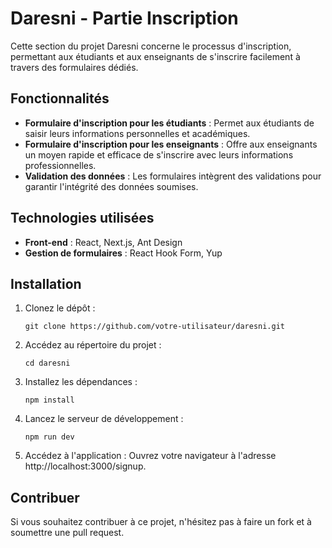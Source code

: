 # Daresni - Partie Inscription

Cette section du projet Daresni concerne le processus d'inscription, permettant aux étudiants et aux enseignants de s'inscrire facilement à travers des formulaires dédiés.

## Fonctionnalités

- **Formulaire d'inscription pour les étudiants** : Permet aux étudiants de saisir leurs informations personnelles et académiques.
- **Formulaire d'inscription pour les enseignants** : Offre aux enseignants un moyen rapide et efficace de s'inscrire avec leurs informations professionnelles.
- **Validation des données** : Les formulaires intègrent des validations pour garantir l'intégrité des données soumises.

## Technologies utilisées

- **Front-end** : React, Next.js, Ant Design
- **Gestion de formulaires** : React Hook Form, Yup

## Installation

1. Clonez le dépôt :
   ```
   git clone https://github.com/votre-utilisateur/daresni.git
   ```

2. Accédez au répertoire du projet :
   ```
   cd daresni
   ```

3. Installez les dépendances :
   ```
   npm install
   ```

4. Lancez le serveur de développement :
   ```
   npm run dev
   ```

5. Accédez à l'application :
   Ouvrez votre navigateur à l'adresse http://localhost:3000/signup.

## Contribuer

Si vous souhaitez contribuer à ce projet, n'hésitez pas à faire un fork et à soumettre une pull request.
